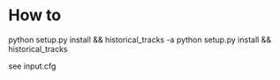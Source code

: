 # How to

python setup.py install && historical_tracks -a
python setup.py install && historical_tracks

see input.cfg


